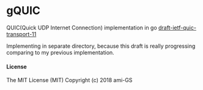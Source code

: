 # gQUIC
QUIC(Quick UDP Internet Connection) implementation in go
[draft-ietf-quic-transport-11](https://tools.ietf.org/html/draft-ietf-quic-transport-11)

Implementing in separate directory, because this draft is really progressing comparing to my previous implementation.

#### License
The MIT License (MIT) Copyright (c) 2018 ami-GS
